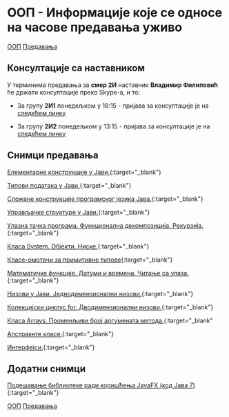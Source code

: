 # ООП - Информације које се односе на часове предавања уживо

[ООП](../../README.md) [Предавања](../README.md)

## Консултације са наставником

У терминима предавања за **смер 2И** наставник **Владимир Филиповић** ће држати консултације преко Skype-a, и то:

- За групу **2И1** понедељком у 18:15 - пријава за консултације је на [следећем линку](https://join.skype.com/jzmnNFQGTg7o)

- За групу **2И2** понедељком у 13:15 - пријава за консултације је на [следећем линку](https://join.skype.com/hyMt7Yy4cCQC)

## Снимци предавања

[Елементарне конструкције у Јави.](https://www.youtube.com/watch?v=pIK0e6B3UHw&feature=youtu.be){:target="_blank"}

[Типови података у Јави.](https://www.youtube.com/watch?v=0SSqu04BJqU&feature=youtu.be){:target="_blank"}

[Сложене конструкције програмског језика Јава.](https://www.youtube.com/watch?v=H_Um2iYeNqc&feature=youtu.be){:target="_blank"}

[Управљачке структуре у Јави.](https://www.youtube.com/watch?v=CeXqaMvtQFE&feature=youtu.be&t=0m0s){:target="_blank"}

[Улазна тачка програма. Функционална декомпозиција. Рекурзија.](https://youtu.be/Wh9S8oQ7O6U){:target="_blank"}

[Класа System. Објекти. Ниске.](https://youtu.be/d5-U_Ds7Qy8){:target="_blank"}

[Класе-омотачи за примитивне типове](https://www.youtube.com/watch?v=7aen-NVmfUs&feature=youtu.be&t=0m0s){:target="_blank"}

[Математичке функције. Датуми и времена. Читање са улаза.](https://www.youtube.com/watch?v=LCBrzO7oxzw&feature=youtu.be&t=0m0s){:target="_blank"}

[Низови у Јави. Једнодимензионални низови.](https://www.youtube.com/watch?v=ZJP5WIINRos&feature=youtu.be&t=0m0s){:target="_blank"}

[Колекцијски циклус for. Дводимензионални низови.](https://www.youtube.com/watch?v=wPur8Ucguxs&feature=youtu.be&t=0m0s){:target="_blank"}

[Класа Arrays. Променљиви број аргумената метода.](https://www.youtube.com/watch?v=gapMpZVPJcg&feature=youtu.be&&t=0m0s){:target="_blank"

[Апстракнте класе.](https://www.youtube.com/watch?v=j2dAq4adfq8&feature=youtu.be&&t=0m0s){:target="_blank"}

[Интерфејси.](https://www.youtube.com/watch?v=Z7dMwl7SAgw&feature=youtu.be&&t=0m0s){:target="_blank"}


## Додатни снимци

[Подешавање библиотеке ради коришћења JavaFX (код Јава 7)](https://www.youtube.com/watch?v=QMD0JHiz6PQ&list=PL4uJwj46TjzPI5jJ-D-tx9gW_3ZUnjp1B&index=1){:target="_blank"}

[ООП](../../README.md) [Предавања](../README.md)
